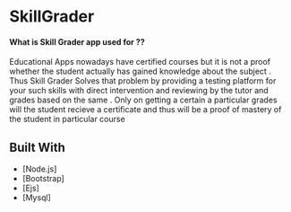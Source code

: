 # SkillGrader


#### What is Skill Grader app used for ??

Educational Apps nowadays have certified courses but it is not a proof whether the student actually has gained knowledge about the         subject . Thus Skill Grader Solves that problem by providing a testing platform for your such skills with direct intervention and         reviewing by the tutor and grades based on the same . Only on getting a certain a particular grades will the student recieve a             certificate and thus will be a proof of mastery of the student in particular course 


## Built With
* [Node.js]
* [Bootstrap]
* [Ejs]
* [Mysql]


